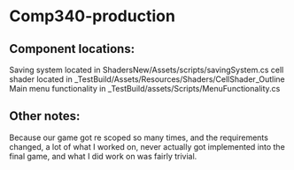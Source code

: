 # Comp340-production

## Component locations:
Saving system located in ShadersNew/Assets/scripts/savingSystem.cs
cell shader located in _TestBuild/Assets/Resources/Shaders/CellShader_Outline
Main menu functionality in _TestBuild/assets/Scripts/MenuFunctionality.cs

## Other notes:
Because our game got re scoped so many times, and the requirements changed, a lot of what I worked on, never actually got implemented into the final game, and what I did work on was fairly trivial.